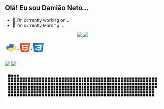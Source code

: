 
## Olá! Eu sou Damião Neto...

- 🔭 I’m currently working on ...
- 🌱 I’m currently learning ...


<div align="center">
  <a href="https://github.com/rafaballerini">
  <img height="180em" src="https://github-readme-stats.vercel.app/api?username=Damiao-NT&show_icons=true&theme=dracula&include_all_commits=true&count_private=true"/>
  <img height="180em" src="https://github-readme-stats.vercel.app/api/top-langs/?username=Damiao-NT&layout=compact&langs_count=7&theme=dracula"/>
</div>
  
  
<div style="display: inline_block"><br>
   
  <img align="center" alt="Damião Neto - Python" height="30" width="40" src="https://raw.githubusercontent.com/devicons/devicon/master/icons/python/python-original.svg">
  <img align="center" alt="Damião Neto - HTML" height="30" width="40" src="https://raw.githubusercontent.com/devicons/devicon/master/icons/html5/html5-original.svg">
  <img align="center" alt="Damião Neto - CSS" height="30" width="40" src="https://raw.githubusercontent.com/devicons/devicon/master/icons/css3/css3-original.svg">

</div>
  
   ##
 
<div> 

  <a href="https://instagram.com/Damiao-NT" target="_blank"><img src="https://img.shields.io/badge/-Instagram-%23E4405F?style=for-the-badge&logo=instagram&logoColor=white" target="_blank"></a>
  <a href = "mailto:damiaoneto10@gmail.com"><img src="https://img.shields.io/badge/-Gmail-%23333?style=for-the-badge&logo=gmail&logoColor=white" target="_blank"></a>
 
   ![Snake animation](https://github.com/Damiao-NT/Damiao-NT/blob/output/github-contribution-grid-snake.svg)
  
  </div>

 
